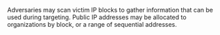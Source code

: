 Adversaries may scan victim IP blocks to gather information that can be used during targeting. Public IP addresses may be allocated to organizations by block, or a range of sequential addresses.